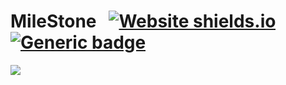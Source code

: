 # MileStone &nbsp; [![Website shields.io](https://img.shields.io/website-up-down-success-red/http/shields.io.svg)](https://milestone619.herokuapp.com/)[![Generic badge](https://img.shields.io/badge/Visit-Website-00ffb3.svg)](https://milestone619.herokuapp.com/)

![](./milestone.gif)
